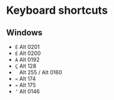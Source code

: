 # Keyboard shortcuts

## Windows

- `É` Alt 0201
- `È` Alt 0200
- `À` Alt 0192
- `Ç` Alt 128
- ` ` Alt 255 / Alt 0160
- `«` Alt 174
- `»` Alt 175
- `’` Alt 0146
